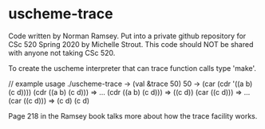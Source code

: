 # uscheme-trace

Code written by Norman Ramsey.
Put into a private github repository for CSc 520 Spring 2020 by Michelle Strout.
This code should NOT be shared with anyone not taking CSc 520.

To create the uscheme interpreter that can trace function calls
type 'make'.

// example usage
./uscheme-trace
-> (val &trace 50)
50
-> (car (cdr '((a b) (c d))))
(cdr ((a b) (c d))) => ...
(cdr ((a b) (c d))) => ((c d))
(car ((c d))) => ...
(car ((c d))) => (c d)
(c d)


Page 218 in the Ramsey book talks more about how the trace facility works.

